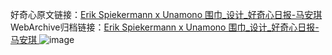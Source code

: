好奇心原文链接：[Erik Spiekermann x Unamono 围巾_设计_好奇心日报-马安琪 ](https://www.qdaily.com/articles/10344.html)
WebArchive归档链接：[Erik Spiekermann x Unamono 围巾_设计_好奇心日报-马安琪 ](http://web.archive.org/web/20190623160132/https://www.qdaily.com/articles/10344.html)
![image](http://ww3.sinaimg.cn/large/007d5XDply1g3vwcy1v86j30u03rd110)